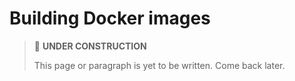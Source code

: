 # Building Docker images

> 🚧 **UNDER CONSTRUCTION**
>
> This page or paragraph is yet to be written. Come back later.